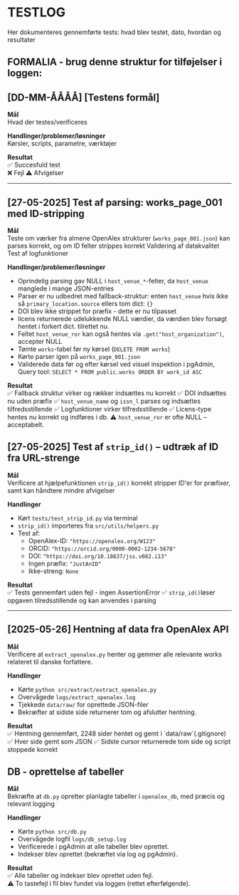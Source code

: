 # TESTLOG

Her dokumenteres gennemførte tests: hvad blev testet, dato, hvordan og resultater

## FORMALIA - brug denne struktur for tilføjelser i loggen:

## [DD-MM-ÅÅÅÅ] [Testens formål]

**Mål**  
Hvad der testes/verificeres

**Handlinger/problemer/løsninger**  
Kørsler, scripts, parametre, værktøjer

**Resultat**  
✅ Succesfuld test  
❌ Fejl
⚠️ Afvigelser

___

## [27-05-2025] Test af parsing: works_page_001 med ID-stripping

**Mål**  
Teste om værker fra almene OpenAlex strukturer (`works_page_001.json`) kan parses korrekt,  og om ID felter strippes korrekt
Validering af datakvalitet
Test af logfunktioner

**Handlinger/problemer/løsninger**  
- Oprindelig parsing gav NULL i `host_venue_*`-felter, da `host_venue` manglede i mange JSON-entries
- Parser er nu udbedret med fallback-struktur:
  enten `host_venue` hvis ikke så `primary_location.source` ellers tom dict: `{}`
- DOI blev ikke strippet for præfix - dette er nu tilpasset
- licens returnerede udelukkende NULL værdier, da værdien blev forsøgt hentet i forkert dict. tilrettet nu.
- Feltet `host_venue_ror` kan også hentes via `.get("host_organization")`, accepter NULL
- Tømte `works`-tabel før ny kørsel (`DELETE FROM works`)
- Kørte parser igen på `works_page_001.json`
- Validerede data før og efter kørsel ved visuel inspektion i pgAdmin, Query tool: `SELECT * FROM public.works
ORDER BY work_id ASC`

**Resultat**  
✅ Fallback struktur virker og rækker indsættes nu korrekt
✅ DOI indsættes nu uden præfix
✅ `host_venue_name` og `issn_l` parses og indsættes tilfredsstillende
✅ Logfunktioner virker tilfredsstillende
✅ Licens-type hentes nu korrekt og indføres i db.
⚠️ `host_venue_ror` er ofte NULL – acceptabelt. 



## [27-05-2025] Test af `strip_id()` – udtræk af ID fra URL-strenge

**Mål**  
Verificere at hjælpefunktionen `strip_id()` korrekt stripper ID'er for præfixer, samt kan håndtere mindre afvigelser

**Handlinger**  
- Kørt `tests/test_strip_id.py` via terminal
- `strip_id()` importeres fra `src/utils/helpers.py`
- Test af:
  - OpenAlex-ID: `"https://openalex.org/W123"`
  - ORCID: `"https://orcid.org/0000-0002-1234-5678"`
  - DOI: `"https://doi.org/10.18637/jss.v082.i13"`
  - Ingen præfix: `"JustAnID"`
  - Ikke-streng: `None`

**Resultat**  
✅ Tests gennemført uden fejl - ingen AssertionError
✅ `strip_id()`løser opgaven tilredsstillende og kan anvendes i parsing

---

## [2025-05-26] Hentning af data fra OpenAlex API

**Mål**  
Verificere at `extract_openalex.py` henter og gemmer alle relevante works relateret til danske forfattere.

**Handlinger**
- Kørte `python src/extract/extract_openalex.py`
- Overvågede `logs/extract_openalex.log`
- Tjekkede `data/raw/` for oprettede JSON-filer
- Bekræfter at sidste side returnerer tom og afslutter hentning.

**Resultat**  
✅ Hentning gennemført, 2248 sider hentet og gemt i ´data/raw`(.gitignore)
✅ Hver side gemt som JSON
✅ Sidste cursor returnerede tom side og script stoppede korrekt


## DB - oprettelse af tabeller

**Mål**  
Bekræfte at `db.py` opretter planlagte tabeller i `openalex_db`, med præcis og relevant logging

**Handlinger**
- Kørte `python src/db.py`
- Overvågede logfil `logs/db_setup.log`
- Verificerede i pgAdmin at alle tabeller blev oprettet.
- Indekser blev oprettet (bekræftet via log og pgAdmin).

**Resultat**  
✅ Alle tabeller og indekser blev oprettet uden fejl.  
⚠️ To tastefejl i fil blev fundet via loggen (rettet efterfølgende).






